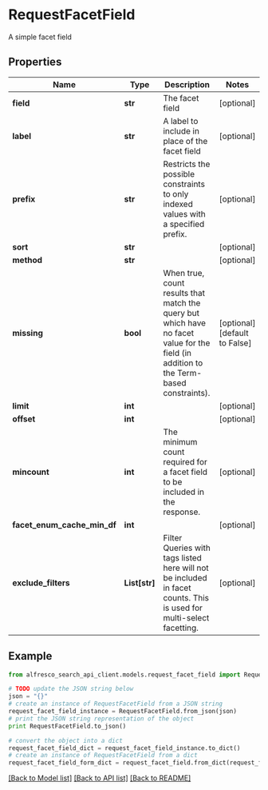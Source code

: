 # RequestFacetField

A simple facet field

## Properties
Name | Type | Description | Notes
------------ | ------------- | ------------- | -------------
**field** | **str** | The facet field | [optional] 
**label** | **str** | A label to include in place of the facet field | [optional] 
**prefix** | **str** | Restricts the possible constraints to only indexed values with a specified prefix. | [optional] 
**sort** | **str** |  | [optional] 
**method** | **str** |  | [optional] 
**missing** | **bool** | When true, count results that match the query but which have no facet value for the field (in addition to the Term-based constraints). | [optional] [default to False]
**limit** | **int** |  | [optional] 
**offset** | **int** |  | [optional] 
**mincount** | **int** | The minimum count required for a facet field to be included in the response. | [optional] 
**facet_enum_cache_min_df** | **int** |  | [optional] 
**exclude_filters** | **List[str]** | Filter Queries with tags listed here will not be included in facet counts. This is used for multi-select facetting.  | [optional] 

## Example

```python
from alfresco_search_api_client.models.request_facet_field import RequestFacetField

# TODO update the JSON string below
json = "{}"
# create an instance of RequestFacetField from a JSON string
request_facet_field_instance = RequestFacetField.from_json(json)
# print the JSON string representation of the object
print RequestFacetField.to_json()

# convert the object into a dict
request_facet_field_dict = request_facet_field_instance.to_dict()
# create an instance of RequestFacetField from a dict
request_facet_field_form_dict = request_facet_field.from_dict(request_facet_field_dict)
```
[[Back to Model list]](../README.md#documentation-for-models) [[Back to API list]](../README.md#documentation-for-api-endpoints) [[Back to README]](../README.md)


